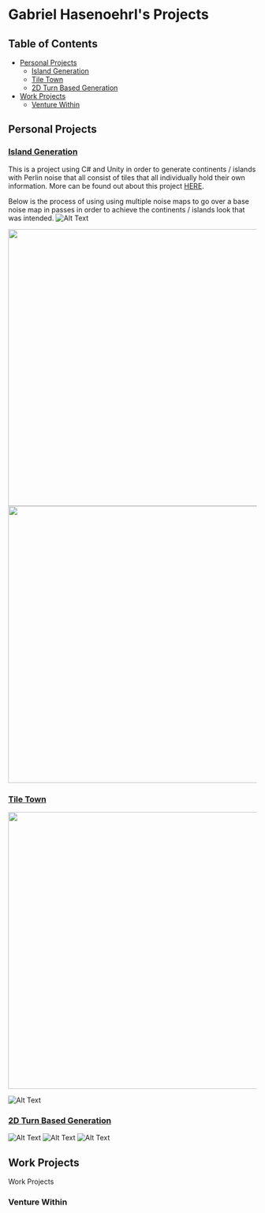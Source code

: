 # Gabriel Hasenoehrl's Projects
## Table of Contents
  - [Personal Projects](#personalprojects)
    - [Island Generation](#islandGeneration)
    - [Tile Town](#tileTown)
    - [2D Turn Based Generation](#2dTurnBasedGeneration)
  - [Work Projects](#workprojects)
    - [Venture Within](#venturewithin)
## Personal Projects
### [Island Generation](https://github.com/gabrielhasen/Portfolio/tree/master/(Personal)%20Unity%20Concept%20Projects/(Finished)%20Random%20World%20Generation%20Tiles)
This is a project using C# and Unity in order to generate continents / islands with Perlin noise that all consist of tiles that all individually hold their own information.  More can be found out about this project [HERE](https://github.com/gabrielhasen/Portfolio/tree/master/(Personal)%20Unity%20Concept%20Projects/(Finished)%20Random%20World%20Generation%20Tiles).

Below is the process of using using multiple noise maps to go over a base noise map in passes in order to achieve the continents / islands look that was intended.
![Alt Text](https://github.com/gabrielhasen/Portfolio/blob/master/misc/WorldGeneration.gif)

<img class="animated-gif" src="https://github.com/gabrielhasen/Portfolio/blob/master/misc/WorldGeneration.gif" width="936" height="561">

<img src="https://github.com/gabrielhasen/Portfolio/blob/master/misc/WorldGeneration_Finished.PNG" width="936" height="561">


### [Tile Town](https://github.com/gabrielhasen/Portfolio/tree/master/(Personal)%20Unity%20Concept%20Projects/(Prototype_Unfinished)%20Tile_TownGame)
<img src="https://github.com/gabrielhasen/Portfolio/blob/master/misc/TileSystem.PNG" width="936" height="561">

![Alt Text](https://github.com/gabrielhasen/Portfolio/blob/master/misc/TileSystem.gif)

### [2D Turn Based Generation](https://github.com/gabrielhasen/Portfolio/tree/master/(Personal)%20Unity%20Concept%20Projects/(ProtoType)%202D%20Base%20Movement) 
![Alt Text](https://github.com/gabrielhasen/Portfolio/blob/master/misc/2DGrid_Generation.PNG)
![Alt Text](https://github.com/gabrielhasen/Portfolio/blob/master/misc/2DGrid_BasicAbilities.gif)
![Alt Text](https://github.com/gabrielhasen/Portfolio/blob/master/misc/2DGrid_BasicAI.gif)

## Work Projects
Work Projects

### Venture Within
